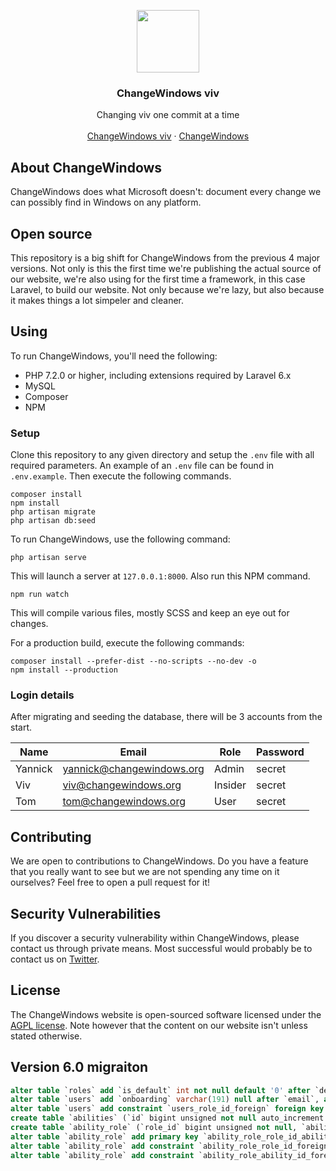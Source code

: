 <p align="center">
<img src="https://viv.changewindows.org/img/logo.png" width="100px" height="auto">
</p>

<h3 align="center">ChangeWindows viv</h3>

<p align="center">
Changing viv one commit at a time
<br />
<br />
<a href="https://viv.changewindows.org">ChangeWindows viv</a>
&middot;
<a href="https://changewindows.org">ChangeWindows</a>
</p>

## About ChangeWindows
ChangeWindows does what Microsoft doesn't: document every change we can possibly find in Windows on any platform.

## Open source
This repository is a big shift for ChangeWindows from the previous 4 major versions. Not only is this the first time we're publishing the actual source of our website, we're also using for the first time a framework, in this case Laravel, to build our website. Not only because we're lazy, but also because it makes things a lot simpeler and cleaner.

## Using
To run ChangeWindows, you'll need the following:

* PHP 7.2.0 or higher, including extensions required by Laravel 6.x
* MySQL
* Composer
* NPM

### Setup
Clone this repository to any given directory and setup the `.env` file with all required parameters. An example of an `.env` file can be found in `.env.example`. Then execute the following commands.

```
composer install
npm install
php artisan migrate
php artisan db:seed
```

To run ChangeWindows, use the following command:

```
php artisan serve
```

This will launch a server at `127.0.0.1:8000`. Also run this NPM command.

```
npm run watch
```

This will compile various files, mostly SCSS and keep an eye out for changes.

For a production build, execute the following commands:

```
composer install --prefer-dist --no-scripts --no-dev -o
npm install --production
```

### Login details
After migrating and seeding the database, there will be 3 accounts from the start.

| Name | Email | Role | Password |
| ---- | ----- | ---- | -------- |
| Yannick | yannick@changewindows.org | Admin | secret |
| Viv | viv@changewindows.org | Insider | secret |
| Tom | tom@changewindows.org | User | secret |

## Contributing
We are open to contributions to ChangeWindows. Do you have a feature that you really want to see but we are not spending any time on it ourselves? Feel free to open a pull request for it!

## Security Vulnerabilities
If you discover a security vulnerability within ChangeWindows, please contact us through private means. Most successful would probably be to contact us on [Twitter](https://twitter.com/changewindows).

## License
The ChangeWindows website is open-sourced software licensed under the [AGPL license](LICENSE). Note however that the content on our website isn't unless stated otherwise.

## Version 6.0 migraiton
```sql
alter table `roles` add `is_default` int not null default '0' after `description`;
alter table `users` add `onboarding` varchar(191) null after `email`, add `role_id` bigint unsigned not null;
alter table `users` add constraint `users_role_id_foreign` foreign key (`role_id`) references `roles` (`id`);
create table `abilities` (`id` bigint unsigned not null auto_increment primary key, `name` varchar(191) not null, `label` varchar(191) null, `created_at` timestamp null, `updated_at` timestamp null) default character set utf8mb4 collate 'utf8mb4_unicode_ci';
create table `ability_role` (`role_id` bigint unsigned not null, `ability_id` bigint unsigned not null, `created_at` timestamp null, `updated_at` timestamp null) default character set utf8mb4 collate 'utf8mb4_unicode_ci';
alter table `ability_role` add primary key `ability_role_role_id_ability_id_primary`(`role_id`, `ability_id`);
alter table `ability_role` add constraint `ability_role_role_id_foreign` foreign key (`role_id`) references `roles` (`id`) on delete cascade;
alter table `ability_role` add constraint `ability_role_ability_id_foreign` foreign key (`ability_id`) references `abilities` (`id`) on delete cascade;
```